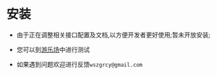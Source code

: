 # 安装

- 由于正在调整相关接口配置及文档,以方便开发者更好使用;暂未开放安装;

- 您可以到[游乐场](/playground/group/form)中进行测试

- 如果遇到问题欢迎进行反馈`wszgrcy@gmail.com`

